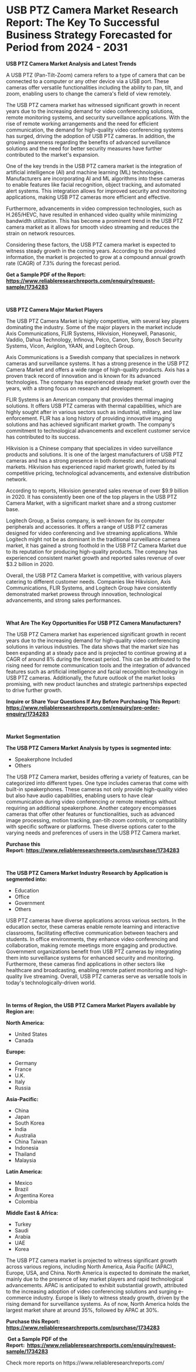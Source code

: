 <p><h1>USB PTZ Camera Market Research Report: The Key To Successful Business Strategy Forecasted for Period from 2024 - 2031</h1></p><p><strong>USB PTZ Camera Market Analysis and Latest Trends</strong></p>
<p><p>A USB PTZ (Pan-Tilt-Zoom) camera refers to a type of camera that can be connected to a computer or any other device via a USB port. These cameras offer versatile functionalities including the ability to pan, tilt, and zoom, enabling users to change the camera's field of view remotely.</p><p>The USB PTZ camera market has witnessed significant growth in recent years due to the increasing demand for video conferencing solutions, remote monitoring systems, and security surveillance applications. With the rise of remote working arrangements and the need for efficient communication, the demand for high-quality video conferencing systems has surged, driving the adoption of USB PTZ cameras. In addition, the growing awareness regarding the benefits of advanced surveillance solutions and the need for better security measures have further contributed to the market's expansion.</p><p>One of the key trends in the USB PTZ camera market is the integration of artificial intelligence (AI) and machine learning (ML) technologies. Manufacturers are incorporating AI and ML algorithms into these cameras to enable features like facial recognition, object tracking, and automated alert systems. This integration allows for improved security and monitoring applications, making USB PTZ cameras more efficient and effective.</p><p>Furthermore, advancements in video compression technologies, such as H.265/HEVC, have resulted in enhanced video quality while minimizing bandwidth utilization. This has become a prominent trend in the USB PTZ camera market as it allows for smooth video streaming and reduces the strain on network resources.</p><p>Considering these factors, the USB PTZ camera market is expected to witness steady growth in the coming years. According to the provided information, the market is projected to grow at a compound annual growth rate (CAGR) of 7.3% during the forecast period.</p></p>
<p><strong>Get a Sample PDF of the Report:&nbsp; <a href="https://www.reliableresearchreports.com/enquiry/request-sample/1734283">https://www.reliableresearchreports.com/enquiry/request-sample/1734283</a></strong></p>
<p>&nbsp;</p>
<p><strong>USB PTZ Camera Major Market Players</strong></p>
<p><p>The USB PTZ Camera Market is highly competitive, with several key players dominating the industry. Some of the major players in the market include Axis Communications, FLIR Systems, Hikvision, Honeywell, Panasonic, Vaddio, Dahua Technology, Infinova, Pelco, Canon, Sony, Bosch Security Systems, Vicon, Avigilon, YAAN, and Logitech Group.</p><p>Axis Communications is a Swedish company that specializes in network cameras and surveillance systems. It has a strong presence in the USB PTZ Camera Market and offers a wide range of high-quality products. Axis has a proven track record of innovation and is known for its advanced technologies. The company has experienced steady market growth over the years, with a strong focus on research and development.</p><p>FLIR Systems is an American company that provides thermal imaging solutions. It offers USB PTZ cameras with thermal capabilities, which are highly sought after in various sectors such as industrial, military, and law enforcement. FLIR has a long history of providing innovative imaging solutions and has achieved significant market growth. The company's commitment to technological advancements and excellent customer service has contributed to its success.</p><p>Hikvision is a Chinese company that specializes in video surveillance products and solutions. It is one of the largest manufacturers of USB PTZ cameras and has a strong presence in both domestic and international markets. Hikvision has experienced rapid market growth, fueled by its competitive pricing, technological advancements, and extensive distribution network.</p><p>According to reports, Hikvision generated sales revenue of over $9.9 billion in 2020. It has consistently been one of the top players in the USB PTZ Camera Market, with a significant market share and a strong customer base.</p><p>Logitech Group, a Swiss company, is well-known for its computer peripherals and accessories. It offers a range of USB PTZ cameras designed for video conferencing and live streaming applications. While Logitech might not be as dominant in the traditional surveillance camera market, it has gained a strong foothold in the USB PTZ Camera Market due to its reputation for producing high-quality products. The company has experienced consistent market growth and reported sales revenue of over $3.2 billion in 2020.</p><p>Overall, the USB PTZ Camera Market is competitive, with various players catering to different customer needs. Companies like Hikvision, Axis Communications, FLIR Systems, and Logitech Group have consistently demonstrated market prowess through innovation, technological advancements, and strong sales performances.</p></p>
<p>&nbsp;</p>
<p><strong>What Are The Key Opportunities For USB PTZ Camera Manufacturers?</strong></p>
<p><p>The USB PTZ Camera market has experienced significant growth in recent years due to the increasing demand for high-quality video conferencing solutions in various industries. The data shows that the market size has been expanding at a steady pace and is projected to continue growing at a CAGR of around 8% during the forecast period. This can be attributed to the rising need for remote communication tools and the integration of advanced features such as artificial intelligence and facial recognition technology in USB PTZ cameras. Additionally, the future outlook of the market looks promising, with new product launches and strategic partnerships expected to drive further growth.</p></p>
<p><strong>Inquire or Share Your Questions If Any Before Purchasing This Report: <a href="https://www.reliableresearchreports.com/enquiry/pre-order-enquiry/1734283">https://www.reliableresearchreports.com/enquiry/pre-order-enquiry/1734283</a></strong></p>
<p>&nbsp;</p>
<p><strong>Market Segmentation</strong></p>
<p><strong>The USB PTZ Camera Market Analysis by types is segmented into:</strong></p>
<p><ul><li>Speakerphone Included</li><li>Others</li></ul></p>
<p><p>The USB PTZ Camera market, besides offering a variety of features, can be categorized into different types. One type includes cameras that come with built-in speakerphones. These cameras not only provide high-quality video but also have audio capabilities, enabling users to have clear communication during video conferencing or remote meetings without requiring an additional speakerphone. Another category encompasses cameras that offer other features or functionalities, such as advanced image processing, motion tracking, pan-tilt-zoom controls, or compatibility with specific software or platforms. These diverse options cater to the varying needs and preferences of users in the USB PTZ Camera market.</p></p>
<p><strong>Purchase this Report:&nbsp;<a href="https://www.reliableresearchreports.com/purchase/1734283">https://www.reliableresearchreports.com/purchase/1734283</a></strong></p>
<p>&nbsp;</p>
<p><strong>The USB PTZ Camera Market Industry Research by Application is segmented into:</strong></p>
<p><ul><li>Education</li><li>Office</li><li>Government</li><li>Others</li></ul></p>
<p><p>USB PTZ cameras have diverse applications across various sectors. In the education sector, these cameras enable remote learning and interactive classrooms, facilitating effective communication between teachers and students. In office environments, they enhance video conferencing and collaboration, making remote meetings more engaging and productive. Government organizations benefit from USB PTZ cameras by integrating them into surveillance systems for enhanced security and monitoring. Furthermore, these cameras find applications in other sectors like healthcare and broadcasting, enabling remote patient monitoring and high-quality live streaming. Overall, USB PTZ cameras serve as versatile tools in today's technologically-driven world.</p></p>
<p>&nbsp;</p>
<p><strong>In terms of Region, the USB PTZ Camera Market Players available by Region are:</strong></p>
<p>
    <p> <strong> North America: </strong>
        <ul>
            <li>United States</li>
            <li>Canada</li>
        </ul>
        </p> 
    <p> <strong> Europe: </strong>
        <ul>
            <li>Germany</li>
            <li>France</li>
            <li>U.K.</li>
            <li>Italy</li>
            <li>Russia</li>
        </ul>
        </p> 
    <p> <strong> Asia-Pacific: </strong>
        <ul>
            <li>China</li>
            <li>Japan</li>
            <li>South Korea</li>
            <li>India</li>
            <li>Australia</li>
            <li>China Taiwan</li>
            <li>Indonesia</li>
            <li>Thailand</li>
            <li>Malaysia</li>
        </ul>
        </p> 
    <p> <strong> Latin America: </strong>
        <ul>
            <li>Mexico</li>
            <li>Brazil</li>
            <li>Argentina Korea</li>
            <li>Colombia</li>
        </ul>
        </p> 
    <p> <strong> Middle East & Africa: </strong>
        <ul>
            <li>Turkey</li>
            <li>Saudi</li>
            <li>Arabia</li>
            <li>UAE</li>
            <li>Korea</li>
        </ul>
    </p>
    </p>
<p><p>The USB PTZ camera market is projected to witness significant growth across various regions, including North America, Asia Pacific (APAC), Europe, USA, and China. North America is expected to dominate the market, mainly due to the presence of key market players and rapid technological advancements. APAC is anticipated to exhibit substantial growth, attributed to the increasing adoption of video conferencing solutions and surging e-commerce industry. Europe is likely to witness steady growth, driven by the rising demand for surveillance systems. As of now, North America holds the largest market share at around 35%, followed by APAC at 30%.</p></p>
<p><strong>Purchase this Report: <a href="https://www.reliableresearchreports.com/purchase/1734283">https://www.reliableresearchreports.com/purchase/1734283</a></strong></p>
<p>&nbsp;<strong>Get a Sample PDF of the Report:&nbsp;&nbsp;<a href="https://www.reliableresearchreports.com/enquiry/request-sample/1734283">https://www.reliableresearchreports.com/enquiry/request-sample/1734283</a></strong></p>
<p><strong></strong></p>
<p>Check more reports on https://www.reliableresearchreports.com/</p>